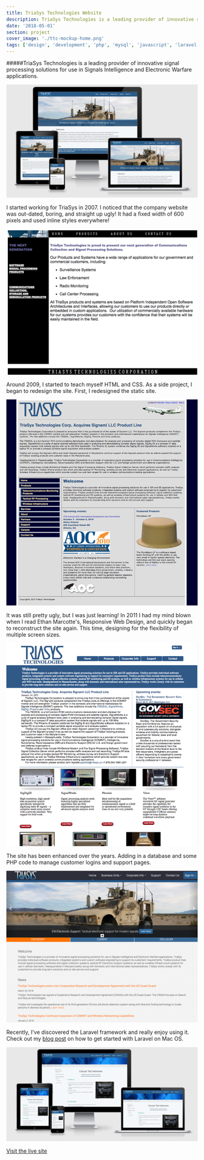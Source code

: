 ```yaml
---
title: TriaSys Technologies Website
description: TriaSys Technologies is a leading provider of innovative signal processing solutions for use in Signals Intelligence and Electronic Warfare applications.
date: '2018-05-01'
section: project
cover_image: './ttc-mockup-home.png'
tags: ['design', 'development', 'php', 'mysql', 'javascript', 'laravel', 'rwd']
---
```


#####TriaSys Technologies is a leading provider of innovative signal processing solutions for use in Signals Intelligence and Electronic Warfare applications.

![Triasys website](ttc-mockup-home.png)

I started working for TriaSys in 2007. I noticed that the company website was out-dated, boring, and straight up ugly! It had a fixed width of 600 pixels and used inline styles everywhere!

![Triasys website](ttc-webpage-2007.png)

Around 2009, I started to teach myself HTML and CSS. As a side project, I began to redesign the site. First, I redesigned the static site.

![Triasys website](ttc-webpage-2010.png)

It was still pretty ugly, but I was just learning! In 2011 I had my mind blown when I read Ethan Marcotte's, Responsive Web Design, and quickly began to reconstruct the site again. This time, designing for the flexibility of multiple screen sizes.

![Triasys website](ttc-webpage-2011.png)

The site has been enhanced over the years. Adding in a database and some PHP code to manage customer logins and support pages.

![Triasys website](ttc-webpage-2017.png)

Recently, I've discovered the Laravel framework and really enjoy using it. Check out my [blog post](/blog/2017/setting-up-your-mac-for-laravel-development/) on how to get started with Laravel on Mac OS.

![Triasys website](ttc-mockup-cellworks.png)

<p class="centered mt2"><a href="https://triasys.crbaucom.com" class="btn">Visit the live site</a></p>

